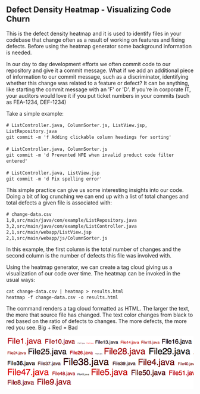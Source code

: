 Defect Density Heatmap - Visualizing Code Churn
-----------------------------------------------

This is the defect density heatmap and it is used to identify files in your codebase that change often as a result of working on features and fixing defects. Before using the heatmap generator some background information is needed.

In our day to day development efforts we often commit code to our repository and give it a commit message. What if we add an additional piece of information to our commit message, such as a discriminator, identifying whether this change was related to a feature or defect? It can be anything, like starting the commit message with an 'F' or 'D'. If you're in corporate IT, your auditors would love it if you put ticket numbers in your commits (such as FEA-1234, DEF-1234)

Take a simple example:

	# ListController.java, ColumnSorter.js, ListView.jsp, ListRepository.java
	git commit -m 'f Adding clickable column headings for sorting'

	# ListController.java, ColumnSorter.js
	git commit -m 'd Prevented NPE when invalid product code filter entered'

	# ListController.java, ListView.jsp
	git commit -m 'd Fix spelling error'
	
This simple practice can give us some interesting insights into our code. Doing a bit of log crunching we can end up with a list of total changes and total defects a given file is associated with:

	# change-data.csv
	1,0,src/main/java/com/example/ListRepository.java
	3,2,src/main/java/com/example/ListController.java
	2,1,src/main/webapp/ListView.jsp
	2,1,src/main/webapp/js/ColumnSorter.js
	
In this example, the first column is the total number of changes and the second column is the number of defects this file was involved with.

Using the heatmap generator, we can create a tag cloud giving us a visualization of our code over time. The heatmap can be invoked in the usual ways:

	cat change-data.csv | heatmap > results.html
	heatmap -f change-data.csv -o results.html

The command renders a tag cloud formatted as HTML. The larger the text, the more that source file has changed. The text color changes from black to red based on the ratio of defects to changes. The more defects, the more red you see. Big + Red = Bad

![Heatmap Screenshot](https://github.com/bcarlso/defect-density-heatmap/raw/master/screenshot.png)